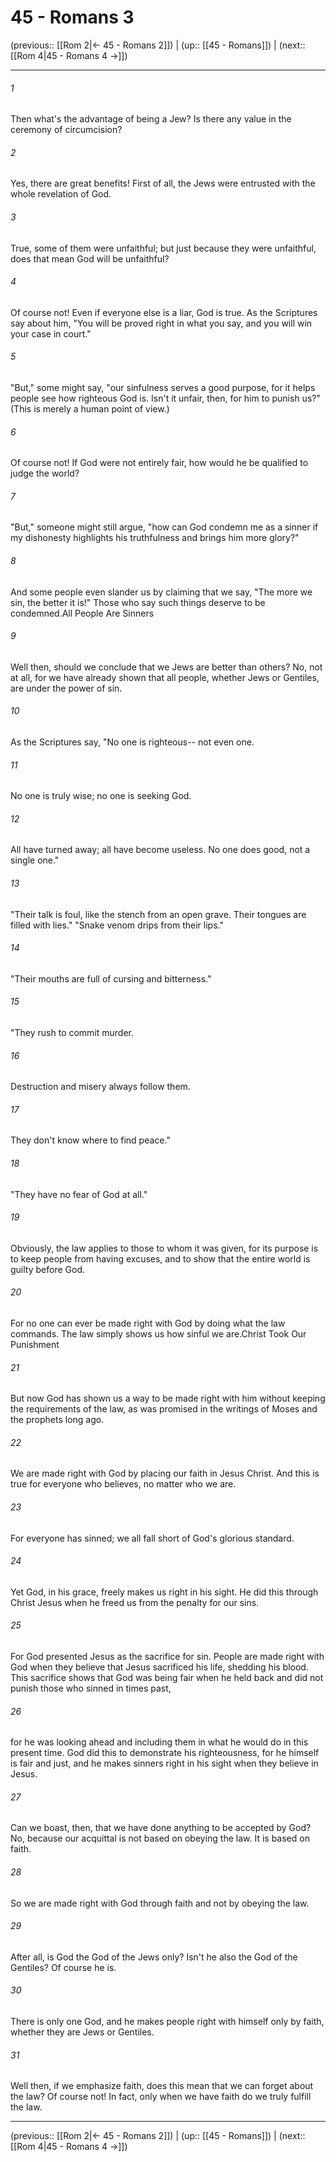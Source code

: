 # 45 - Romans 3

(previous:: [[Rom 2|← 45 - Romans 2]]) | (up:: [[45 - Romans]]) | (next:: [[Rom 4|45 - Romans 4 →]])

***


###### 1 
Then what's the advantage of being a Jew? Is there any value in the ceremony of circumcision? 

###### 2 
Yes, there are great benefits! First of all, the Jews were entrusted with the whole revelation of God. 

###### 3 
True, some of them were unfaithful; but just because they were unfaithful, does that mean God will be unfaithful? 

###### 4 
Of course not! Even if everyone else is a liar, God is true. As the Scriptures say about him, "You will be proved right in what you say, and you will win your case in court." 

###### 5 
"But," some might say, "our sinfulness serves a good purpose, for it helps people see how righteous God is. Isn't it unfair, then, for him to punish us?" (This is merely a human point of view.) 

###### 6 
Of course not! If God were not entirely fair, how would he be qualified to judge the world? 

###### 7 
"But," someone might still argue, "how can God condemn me as a sinner if my dishonesty highlights his truthfulness and brings him more glory?" 

###### 8 
And some people even slander us by claiming that we say, "The more we sin, the better it is!" Those who say such things deserve to be condemned.All People Are Sinners 

###### 9 
Well then, should we conclude that we Jews are better than others? No, not at all, for we have already shown that all people, whether Jews or Gentiles, are under the power of sin. 

###### 10 
As the Scriptures say, "No one is righteous-- not even one. 

###### 11 
No one is truly wise; no one is seeking God. 

###### 12 
All have turned away; all have become useless. No one does good, not a single one." 

###### 13 
"Their talk is foul, like the stench from an open grave. Their tongues are filled with lies." "Snake venom drips from their lips." 

###### 14 
"Their mouths are full of cursing and bitterness." 

###### 15 
"They rush to commit murder. 

###### 16 
Destruction and misery always follow them. 

###### 17 
They don't know where to find peace." 

###### 18 
"They have no fear of God at all." 

###### 19 
Obviously, the law applies to those to whom it was given, for its purpose is to keep people from having excuses, and to show that the entire world is guilty before God. 

###### 20 
For no one can ever be made right with God by doing what the law commands. The law simply shows us how sinful we are.Christ Took Our Punishment 

###### 21 
But now God has shown us a way to be made right with him without keeping the requirements of the law, as was promised in the writings of Moses and the prophets long ago. 

###### 22 
We are made right with God by placing our faith in Jesus Christ. And this is true for everyone who believes, no matter who we are. 

###### 23 
For everyone has sinned; we all fall short of God's glorious standard. 

###### 24 
Yet God, in his grace, freely makes us right in his sight. He did this through Christ Jesus when he freed us from the penalty for our sins. 

###### 25 
For God presented Jesus as the sacrifice for sin. People are made right with God when they believe that Jesus sacrificed his life, shedding his blood. This sacrifice shows that God was being fair when he held back and did not punish those who sinned in times past, 

###### 26 
for he was looking ahead and including them in what he would do in this present time. God did this to demonstrate his righteousness, for he himself is fair and just, and he makes sinners right in his sight when they believe in Jesus. 

###### 27 
Can we boast, then, that we have done anything to be accepted by God? No, because our acquittal is not based on obeying the law. It is based on faith. 

###### 28 
So we are made right with God through faith and not by obeying the law. 

###### 29 
After all, is God the God of the Jews only? Isn't he also the God of the Gentiles? Of course he is. 

###### 30 
There is only one God, and he makes people right with himself only by faith, whether they are Jews or Gentiles. 

###### 31 
Well then, if we emphasize faith, does this mean that we can forget about the law? Of course not! In fact, only when we have faith do we truly fulfill the law.

***

(previous:: [[Rom 2|← 45 - Romans 2]]) | (up:: [[45 - Romans]]) | (next:: [[Rom 4|45 - Romans 4 →]])

